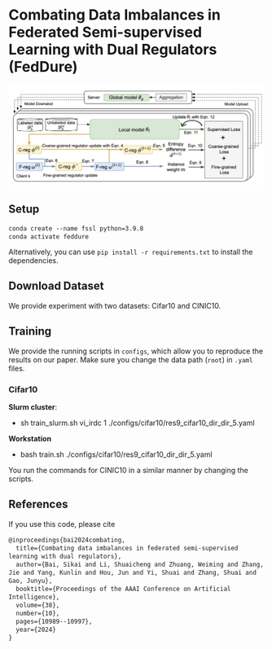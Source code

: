 # Combating Data Imbalances in Federated Semi-supervised Learning with Dual Regulators (FedDure)
![FedDure](framework.png)
## Setup
```
conda create --name fssl python=3.9.8
conda activate feddure
```
Alternatively, you can use `pip install -r requirements.txt` to install the dependencies.

## Download Dataset
We provide experiment with two datasets: Cifar10 and CINIC10.

## Training
We provide the running scripts in `configs`, which allow you to reproduce the results on our paper.
Make sure you change the data path (`root`) in `.yaml` files.

### Cifar10
**Slurm cluster**:

- sh train_slurm.sh vi_irdc 1 ./configs/cifar10/res9_cifar10_dir_dir_5.yaml

**Workstation**

- bash train.sh ./configs/cifar10/res9_cifar10_dir_dir_5.yaml

You run the commands for CINIC10 in a similar manner by changing the scripts.
## References
If you use this code, please cite
```
@inproceedings{bai2024combating,
  title={Combating data imbalances in federated semi-supervised learning with dual regulators},
  author={Bai, Sikai and Li, Shuaicheng and Zhuang, Weiming and Zhang, Jie and Yang, Kunlin and Hou, Jun and Yi, Shuai and Zhang, Shuai and Gao, Junyu},
  booktitle={Proceedings of the AAAI Conference on Artificial Intelligence},
  volume={38},
  number={10},
  pages={10989--10997},
  year={2024}
}
```
